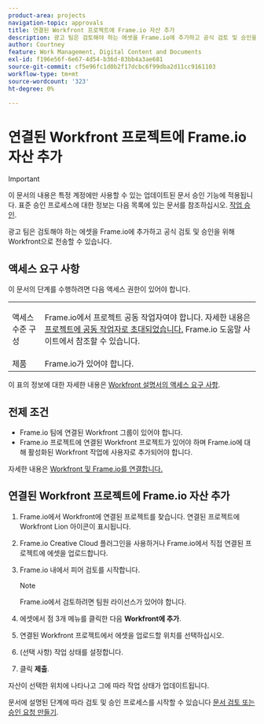 ```yaml
---
product-area: projects
navigation-topic: approvals
title: 연결된 Workfront 프로젝트에 Frame.io 자산 추가
description: 광고 팀은 검토해야 하는 에셋을 Frame.io에 추가하고 공식 검토 및 승인을 위해 Workfront으로 전송할 수 있습니다.
author: Courtney
feature: Work Management, Digital Content and Documents
exl-id: f196e56f-6e67-4d54-b36d-83bb4a3ae681
source-git-commit: cf5e96fc1d0b2f17dcbc6f99dba2d11cc9161103
workflow-type: tm+mt
source-wordcount: '323'
ht-degree: 0%

---
```


# 연결된 Workfront 프로젝트에 Frame.io 자산 추가

>[!IMPORTANT]
>
>이 문서의 내용은 특정 계정에만 사용할 수 있는 업데이트된 문서 승인 기능에 적용됩니다. 표준 승인 프로세스에 대한 정보는 다음 목록에 있는 문서를 참조하십시오. [작업 승인](/help/quicksilver/review-and-approve-work/manage-approvals/manage-approvals.md).

광고 팀은 검토해야 하는 에셋을 Frame.io에 추가하고 공식 검토 및 승인을 위해 Workfront으로 전송할 수 있습니다.

## 액세스 요구 사항

이 문서의 단계를 수행하려면 다음 액세스 권한이 있어야 합니다.

<table style="table-layout:auto"> 
 <col> 
 <col> 
 <tbody> 
  <!-- <tr> 
   <td role="rowheader">Adobe Workfront plan</td> 
   <td> <p>Any</p> </td> 
  </tr> 
  <tr> 
   <td role="rowheader">Adobe Workfront license</td> 
   <td> <p>Standard</p> </td> 
  </tr> -->
  <tr> 
   <td role="rowheader">액세스 수준 구성</td> 
   <td> <p>Frame.io에서 프로젝트 공동 작업자여야 합니다. 자세한 내용은 <a href="https://support.frame.io/en/articles/11125-i-ve-been-invited-to-collaborate-on-a-project">프로젝트에 공동 작업자로 초대되었습니다.</a>
 Frame.io 도움말 사이트에서 참조할 수 있습니다.</p> </td> 
  </tr> 
   <tr>
   <td>제품
   </td>
   <td>Frame.io가 있어야 합니다.
   </td>
  </tr>
 </tbody> 
</table>

이 표의 정보에 대한 자세한 내용은 [Workfront 설명서의 액세스 요구 사항](/help/quicksilver/administration-and-setup/add-users/access-levels-and-object-permissions/access-level-requirements-in-documentation.md).

## 전제 조건

* Frame.io 팀에 연결된 Workfront 그룹이 있어야 합니다.
* Frame.io 프로젝트에 연결된 Workfront 프로젝트가 있어야 하며 Frame.io에 대해 활성화된 Workfront 작업에 사용자로 추가되어야 합니다.

자세한 내용은 [Workfront 및 Frame.io를 연결합니다.](/help/quicksilver/review-and-approve-work/document-reviews-and-approvals/review-and-approve-documents/connect-frame-and-wf.md)


## 연결된 Workfront 프로젝트에 Frame.io 자산 추가

1. Frame.io에서 Workfront에 연결된 프로젝트를 찾습니다. 연결된 프로젝트에 Workfront Lion 아이콘이 표시됩니다.

1. Frame.io Creative Cloud 플러그인을 사용하거나 Frame.io에서 직접 연결된 프로젝트에 에셋을 업로드합니다.

1. Frame.io 내에서 피어 검토를 시작합니다.

   >[!NOTE]
   >
   >Frame.io에서 검토하려면 팀원 라이선스가 있어야 합니다.

1. 에셋에서 점 3개 메뉴를 클릭한 다음 **Workfront에 추가**.

1. 연결된 Workfront 프로젝트에서 에셋을 업로드할 위치를 선택하십시오.

1. (선택 사항) 작업 상태를 설정합니다.

1. 클릭 **제출**.

자산이 선택한 위치에 나타나고 그에 따라 작업 상태가 업데이트됩니다.

문서에 설명된 단계에 따라 검토 및 승인 프로세스를 시작할 수 있습니다 [문서 검토 또는 승인 요청 만들기](/help/quicksilver/review-and-approve-work/document-reviews-and-approvals/manage-document-approvals/create-a-document-approval.md).

